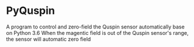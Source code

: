 # PyQuspin
A program to control and zero-field the Quspin sensor automatically base on Python 3.6
When the magentic field is out of the Quspin sensor's range, the sensor will automatic zero field
